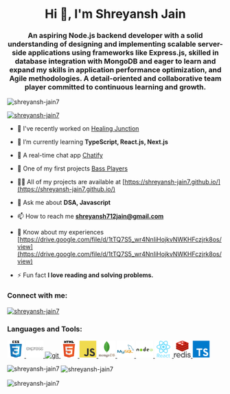 <h1 align="center">Hi 👋, I'm Shreyansh Jain</h1>
<h3 align="center">An aspiring Node.js backend developer with a solid understanding of designing and implementing scalable server-side applications using frameworks like Express.js, skilled in database integration with MongoDB and eager to learn and expand my skills in application performance optimization, and Agile methodologies. A detail-oriented and collaborative team player committed to continuous learning and growth.</h3>

<p align="left"> <img src="https://komarev.com/ghpvc/?username=shreyansh-jain7&label=Profile%20views&color=0e75b6&style=flat" alt="shreyansh-jain7" /> </p>

<p align="left"> <a href="https://github.com/ryo-ma/github-profile-trophy"><img src="https://github-profile-trophy.vercel.app/?username=shreyansh-jain7" alt="shreyansh-jain7" /></a> </p>

- 🔭 I've recently worked on [Healing Junction](https://github.com/vaibhav-panwar/puny-potato-4945)

- 🌱 I’m currently learning **TypeScript, React.js, Next.js**

- 👯 A real-time chat app [Chatify](https://github.com/LaxyaRupeja/bouncy-invention-713)

- 🤝 One of my first projects [Bass Players](https://github.com/Shreyansh-Jain7/dysfunctional-stomach-1310/)

- 👨‍💻 All of my projects are available at [https://shreyansh-jain7.github.io/](https://shreyansh-jain7.github.io/)

- 💬 Ask me about **DSA, Javascript**

- 📫 How to reach me **shreyansh712jain@gmail.com**

- 📄 Know about my experiences [https://drive.google.com/file/d/1tTQ7S5_wr4NnIiHojkvNWKHFczjrk8os/view](https://drive.google.com/file/d/1tTQ7S5_wr4NnIiHojkvNWKHFczjrk8os/view)

- ⚡ Fun fact **I love reading and solving problems.**

<h3 align="left">Connect with me:</h3>
<p align="left">
<a href="https://linkedin.com/in/shreyansh-jain7" target="blank"><img align="center" src="https://raw.githubusercontent.com/rahuldkjain/github-profile-readme-generator/master/src/images/icons/Social/linked-in-alt.svg" alt="shreyansh-jain7" height="30" width="40" /></a>
</p>

<h3 align="left">Languages and Tools:</h3>
<p align="left"> <a href="https://www.w3schools.com/css/" target="_blank" rel="noreferrer"> <img src="https://raw.githubusercontent.com/devicons/devicon/master/icons/css3/css3-original-wordmark.svg" alt="css3" width="40" height="40"/> </a> <a href="https://expressjs.com" target="_blank" rel="noreferrer"> <img src="https://raw.githubusercontent.com/devicons/devicon/master/icons/express/express-original-wordmark.svg" alt="express" width="40" height="40"/> </a> <a href="https://git-scm.com/" target="_blank" rel="noreferrer"> <img src="https://www.vectorlogo.zone/logos/git-scm/git-scm-icon.svg" alt="git" width="40" height="40"/> </a> <a href="https://www.w3.org/html/" target="_blank" rel="noreferrer"> <img src="https://raw.githubusercontent.com/devicons/devicon/master/icons/html5/html5-original-wordmark.svg" alt="html5" width="40" height="40"/> </a> <a href="https://developer.mozilla.org/en-US/docs/Web/JavaScript" target="_blank" rel="noreferrer"> <img src="https://raw.githubusercontent.com/devicons/devicon/master/icons/javascript/javascript-original.svg" alt="javascript" width="40" height="40"/> </a> <a href="https://www.mongodb.com/" target="_blank" rel="noreferrer"> <img src="https://raw.githubusercontent.com/devicons/devicon/master/icons/mongodb/mongodb-original-wordmark.svg" alt="mongodb" width="40" height="40"/> </a> <a href="https://www.mysql.com/" target="_blank" rel="noreferrer"> <img src="https://raw.githubusercontent.com/devicons/devicon/master/icons/mysql/mysql-original-wordmark.svg" alt="mysql" width="40" height="40"/> </a> <a href="https://nodejs.org" target="_blank" rel="noreferrer"> <img src="https://raw.githubusercontent.com/devicons/devicon/master/icons/nodejs/nodejs-original-wordmark.svg" alt="nodejs" width="40" height="40"/> </a> <a href="https://reactjs.org/" target="_blank" rel="noreferrer"> <img src="https://raw.githubusercontent.com/devicons/devicon/master/icons/react/react-original-wordmark.svg" alt="react" width="40" height="40"/> </a> <a href="https://redis.io" target="_blank" rel="noreferrer"> <img src="https://raw.githubusercontent.com/devicons/devicon/master/icons/redis/redis-original-wordmark.svg" alt="redis" width="40" height="40"/> </a> <a href="https://www.typescriptlang.org/" target="_blank" rel="noreferrer"> <img src="https://raw.githubusercontent.com/devicons/devicon/master/icons/typescript/typescript-original.svg" alt="typescript" width="40" height="40"/> </a> </p>

<p><img align="left" src="https://github-readme-stats.vercel.app/api/top-langs?username=shreyansh-jain7&show_icons=true&locale=en&layout=compact" alt="shreyansh-jain7" /></p>

<p>&nbsp;<img align="center" src="https://github-readme-stats.vercel.app/api?username=shreyansh-jain7&show_icons=true&locale=en" alt="shreyansh-jain7" /></p>

<p><img align="center" src="https://github-readme-streak-stats.herokuapp.com/?user=shreyansh-jain7&" alt="shreyansh-jain7" /></p>

